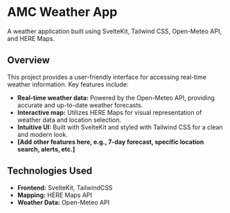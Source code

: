 # AMC Weather App

A weather application built using SvelteKit, Tailwind CSS, Open-Meteo API, and HERE Maps.

## Overview

This project provides a user-friendly interface for accessing real-time weather information.  Key features include:

* **Real-time weather data:** Powered by the Open-Meteo API, providing accurate and up-to-date weather forecasts.
* **Interactive map:**  Utilizes HERE Maps for visual representation of weather data and location selection.
* **Intuitive UI:**  Built with SvelteKit and styled with Tailwind CSS for a clean and modern look.
* **[Add other features here, e.g.,  7-day forecast, specific location search, alerts, etc.]**

## Technologies Used

* **Frontend:** SvelteKit, TailwindCSS
* **Mapping:** HERE Maps API
* **Weather Data:** Open-Meteo API
